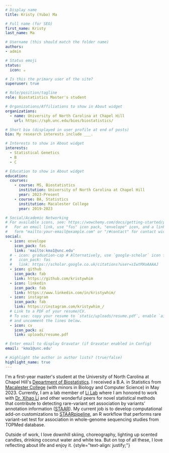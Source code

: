 ```yaml
---
# Display name
title: Kristy (Yubo) Ma

# Full name (for SEO)
first_name: Kristy
last_name: Ma

# Username (this should match the folder name)
authors:
- admin

# Status emoji
status:
  icon: ☕️

# Is this the primary user of the site?
superuser: true

# Role/position/tagline
role: Biostatistics Master's student

# Organizations/Affiliations to show in About widget
organizations:
  - name: University of North Carolina at Chapel Hill
    url: https://sph.unc.edu/bios/biostatistics/

# Short bio (displayed in user profile at end of posts)
bio: My research interests include ___.

# Interests to show in About widget
interests:
  - Statistical Genetics
  - B
  - C

# Education to show in About widget
education:
  courses:
    - course: MS, Biostatistics
      institution: University of North Carolina at Chapel Hill
      year: 2023-Present
    - course: BA, Statistics
      institution: Macalester College
      year: 2019-2023

# Social/Academic Networking
# For available icons, see: https://wowchemy.com/docs/getting-started/page-builder/#icons
#   For an email link, use "fas" icon pack, "envelope" icon, and a link in the
#   form "mailto:your-email@example.com" or "/#contact" for contact widget.
social:
  - icon: envelope
    icon_pack: fas
    link: 'mailto:kma1@unc.edu'
  # - icon: graduation-cap # Alternatively, use `google-scholar` icon from `ai` icon pack
  #   icon_pack: fas
  #   link: https://scholar.google.co.uk/citations?user=sIwtMXoAAAAJ
  - icon: github
    icon_pack: fab
    link: https://github.com/kristywhim
  - icon: linkedin
    icon_pack: fab
    link: https://www.linkedin.com/in/kristywhim/
  - icon: instagram
    icon_pack: fab
    link: https://instagram.com/kristywhim_/
  # Link to a PDF of your resume/CV.
  # To use: copy your resume to `static/uploads/resume.pdf`, enable `ai` icons in `params.yaml`,
  # and uncomment the lines below.
  - icon: cv
    icon_pack: ai
    link: uploads/resume.pdf

# Enter email to display Gravatar (if Gravatar enabled in Config)
email: 'kma1@unc.edu'

# Highlight the author in author lists? (true/false)
highlight_name: true
---
```


I'm a first-year master's student at the University of North Carolina at Chapel Hill's [Department of Biostatistics](https://sph.unc.edu/bios/biostatistics/). I received a B.A. in Statistics from [Macalester College](https://www.macalester.edu/) (with minors in Biology and Computer Science) in May 2023. Currently, I am a lab member of [Li Lab](https://github.com/li-lab-genetics) where I am honored to work with [Dr. Xihao Li](https://xihaoli.org) and other wonderful peers for novel statistical methods that contribute to detecting rare-variant set association by variants' annotation information ([STAAR](https://github.com/xihaoli/STAAR)). My current job is to develop computational add-on customizations to [STAARpipeline](https://github.com/xihaoli/STAARpipeline), an R workflow that performs rare variant-set test for association in whole-genome sequencing studies from TOPMed database.

Outside of work, I love downhill skiing, choreography, lighting up scented candles, drinking coconut water and white tea. But on top of all these, I love reflecting about life and enjoy it.
{style="text-align: justify;"}
